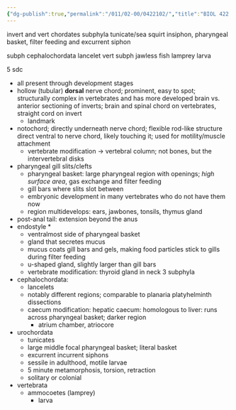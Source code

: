 ```yaml
---
{"dg-publish":true,"permalink":"/011/02-00/0422102/","title":"BIOL 422 — Lab (Section 2)","tags":["BIOL422"],"noteIcon":"1","created":"2024-10-19T20:27:19.162-07:00","updated":"2024-09-26T15:28:33.198-07:00"}
---
```


invert and vert chordates
subphyla
tunicate/sea squirt
insiphon, pharyngeal basket, filter feeding and excurrent siphon

subph cephalochordata
lancelet
vert subph
jawless fish
lamprey larva

5 sdc
- all present through development stages
- hollow (tubular) **dorsal** nerve chord; prominent, easy to spot; structurally complex in vertebrates and has more developed brain vs. anterior sectioning of inverts; brain and spinal chord on vertebrates, straight cord on invert
	- landmark
- notochord; directly underneath nerve chord; flexible rod-like structure direct ventral to nerve chord, likely touching it; used for motility/muscle attachment
	- vertebrate modification → vertebral column; not bones, but the intervertebral disks
- pharyngeal gill slits/clefts
	- pharyngeal basket: large pharyngeal region with openings; *high surface area*, gas exchange and filter feeding
	- gill bars where slits slot between
	- embryonic development in many vertebrates who do not have them now
	- region multidevelops: ears, jawbones, tonsils, thymus gland
- post-anal tail: extension beyond the anus
- endostyle \*
	- ventralmost side of pharyngeal basket
	- gland that secretes mucus
	- mucus coats gill bars and gels, making food particles stick to gills during filter feeding
	- u-shaped gland, slightly larger than gill bars
	- vertebrate modification: thyroid gland in neck
3 subphyla
- cephalochordata:
	- lancelets
	- notably different regions; comparable to planaria platyhelminth dissections
	- caecum modification: hepatic caecum: homologous to liver: runs across pharyngeal basket; darker region
		- atrium chamber, atriocore
- urochordata
	- tunicates
	- large middle focal pharyngeal basket; literal basket
	- excurrent incurrent siphons
	- sessile in adulthood, motile larvae
	- 5 minute metamorphosis, torsion, retraction
	- solitary or colonial
- vertebrata
	- ammocoetes (lamprey)
		- larva